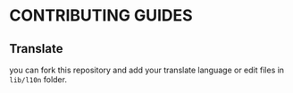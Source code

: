 # CONTRIBUTING GUIDES

## Translate

you can fork this repository and add your translate language or edit files in `lib/l10n` folder.